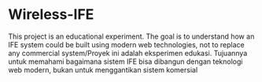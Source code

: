 # Wireless-IFE
This project is an educational experiment. The goal is to understand how an IFE system could be built using modern web technologies, not to replace any commercial system/Proyek ini adalah eksperimen edukasi. Tujuannya untuk memahami bagaimana sistem IFE bisa dibangun dengan teknologi web modern, bukan untuk menggantikan sistem komersial 
